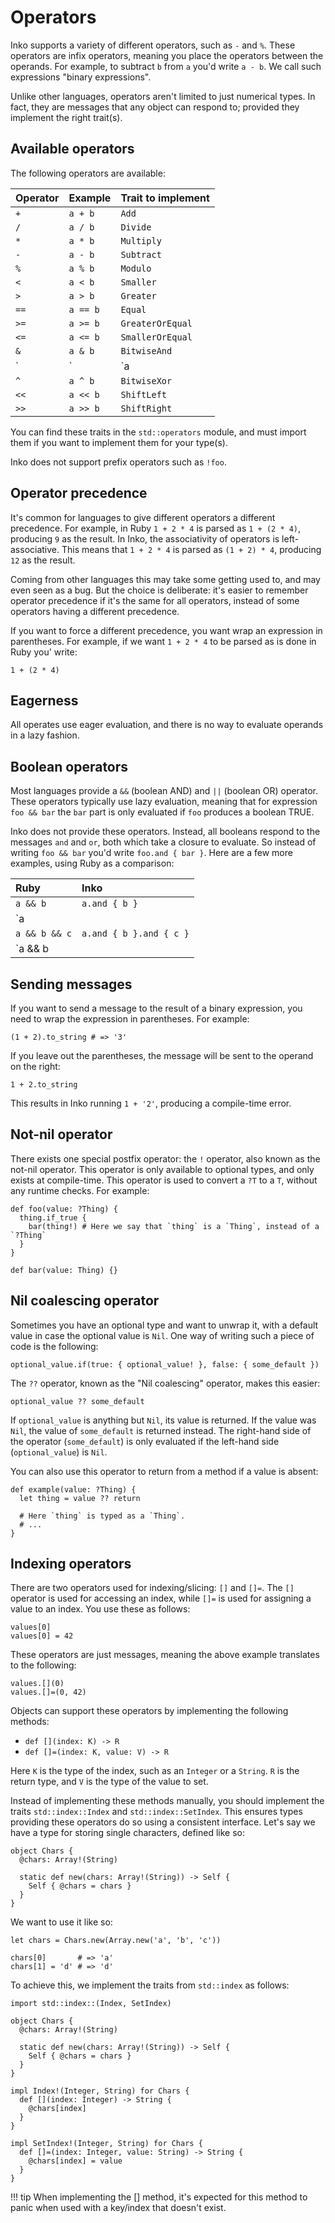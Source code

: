 # Operators

Inko supports a variety of different operators, such as `-` and `%`. These
operators are infix operators, meaning you place the operators between the
operands. For example, to subtract `b` from `a` you'd write `a - b`. We call
such expressions "binary expressions".

Unlike other languages, operators aren't limited to just numerical types.
In fact, they are messages that any object can respond to; provided they
implement the right trait(s).

## Available operators

The following operators are available:

| Operator | Example  | Trait to implement
|:---------|:---------|:-------------------
| `+`      | `a + b`  | `Add`
| `/`      | `a / b`  | `Divide`
| `*`      | `a * b`  | `Multiply`
| `-`      | `a - b`  | `Subtract`
| `%`      | `a % b`  | `Modulo`
| `<`      | `a < b`  | `Smaller`
| `>`      | `a > b`  | `Greater`
| `==`     | `a == b` | `Equal`
| `>=`     | `a >= b` | `GreaterOrEqual`
| `<=`     | `a <= b` | `SmallerOrEqual`
| `&`      | `a & b`  | `BitwiseAnd`
| `|`      | `a | b`  | `BitwiseOr`
| `^`      | `a ^ b`  | `BitwiseXor`
| `<<`     | `a << b` | `ShiftLeft`
| `>>`     | `a >> b` | `ShiftRight`

You can find these traits in the `std::operators` module, and must import them
if you want to implement them for your type(s).

Inko does not support prefix operators such as `!foo`.

## Operator precedence

It's common for languages to give different operators a different precedence.
For example, in Ruby `1 + 2 * 4` is parsed as `1 + (2 * 4)`, producing `9` as
the result. In Inko, the associativity of operators is left-associative. This
means that `1 + 2 * 4` is parsed as `(1 + 2) * 4`, producing `12` as the result.

Coming from other languages this may take some getting used to, and may even
seen as a bug. But the choice is deliberate: it's easier to remember operator
precedence if it's the same for all operators, instead of some operators having
a different precedence.

If you want to force a different precedence, you want wrap an expression in
parentheses. For example, if we want `1 + 2 * 4` to be parsed as is done in
Ruby you' write:

```inko
1 + (2 * 4)
```

## Eagerness

All operates use eager evaluation, and there is no way to evaluate operands in a
lazy fashion.

## Boolean operators

Most languages provide a `&&` (boolean AND) and `||` (boolean OR) operator.
These operators typically use lazy evaluation, meaning that for expression `foo
&& bar` the `bar` part is only evaluated if `foo` produces a boolean TRUE.

Inko does not provide these operators. Instead, all booleans respond to the
messages `and` and `or`, both which take a closure to evaluate. So instead of
writing `foo && bar` you'd write `foo.and { bar }`. Here are a few more
examples, using Ruby as a comparison:

| Ruby          | Inko
|:--------------|:------------
| `a && b`      | `a.and { b }`
| `a || b`      | `a.or { b }`
| `a && b && c` | `a.and { b }.and { c }`
| `a && b || c` | `a.and { b }.or { c }`

## Sending messages

If you want to send a message to the result of a binary expression, you need to
wrap the expression in parentheses. For example:

```inko
(1 + 2).to_string # => '3'
```

If you leave out the parentheses, the message will be sent to the operand on the
right:

```inko
1 + 2.to_string
```

This results in Inko running `1 + '2'`, producing a compile-time error.

## Not-nil operator

There exists one special postfix operator: the `!` operator, also known as the
not-nil operator. This operator is only available to optional types, and only
exists at compile-time. This operator is used to convert a `?T` to a `T`,
without any runtime checks. For example:

```inko
def foo(value: ?Thing) {
  thing.if_true {
    bar(thing!) # Here we say that `thing` is a `Thing`, instead of a `?Thing`
  }
}

def bar(value: Thing) {}
```

## Nil coalescing operator

Sometimes you have an optional type and want to unwrap it, with a default value
in case the optional value is `Nil`. One way of writing such a piece of code is
the following:

```inko
optional_value.if(true: { optional_value! }, false: { some_default })
```

The `??` operator, known as the "Nil coalescing" operator, makes this easier:

```inko
optional_value ?? some_default
```

If `optional_value` is anything but `Nil`, its value is returned. If the value
was `Nil`, the value of `some_default` is returned instead. The right-hand side
of the operator (`some_default`) is only evaluated if the left-hand side
(`optional_value`) is `Nil`.

You can also use this operator to return from a method if a value is absent:

```inko
def example(value: ?Thing) {
  let thing = value ?? return

  # Here `thing` is typed as a `Thing`.
  # ...
}
```

## Indexing operators

There are two operators used for indexing/slicing: `[]` and `[]=`. The `[]`
operator is used for accessing an index, while `[]=` is used for assigning a
value to an index. You use these as follows:

```inko
values[0]
values[0] = 42
```

These operators are just messages, meaning the above example translates to the
following:

```inko
values.[](0)
values.[]=(0, 42)
```

Objects can support these operators by implementing the following methods:

* `def [](index: K) -> R`
* `def []=(index: K, value: V) -> R`

Here `K` is the type of the index, such as an `Integer` or a `String`. `R` is
the return type, and `V` is the type of the value to set.

Instead of implementing these methods manually, you should implement the traits
`std::index::Index` and `std::index::SetIndex`. This ensures types providing
these operators do so using a consistent interface. Let's say we have a type for
storing single characters, defined like so:

```inko
object Chars {
  @chars: Array!(String)

  static def new(chars: Array!(String)) -> Self {
    Self { @chars = chars }
  }
}
```

We want to use it like so:

```inko
let chars = Chars.new(Array.new('a', 'b', 'c'))

chars[0]       # => 'a'
chars[1] = 'd' # => 'd'
```

To achieve this, we implement the traits from `std::index` as follows:

```inko
import std::index::(Index, SetIndex)

object Chars {
  @chars: Array!(String)

  static def new(chars: Array!(String)) -> Self {
    Self { @chars = chars }
  }
}

impl Index!(Integer, String) for Chars {
  def [](index: Integer) -> String {
    @chars[index]
  }
}

impl SetIndex!(Integer, String) for Chars {
  def []=(index: Integer, value: String) -> String {
    @chars[index] = value
  }
}
```

!!! tip
    When implementing the [] method, it's expected for this method to panic when
    used with a key/index that doesn't exist.
